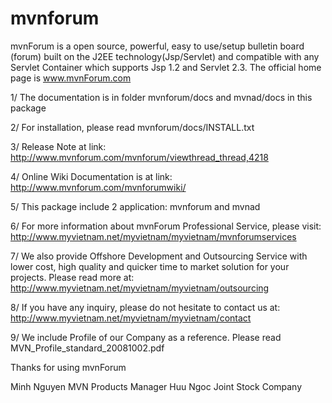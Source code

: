 # mvnforum
mvnForum is a open source, powerful, easy to use/setup bulletin board (forum) built on the J2EE technology(Jsp/Servlet) and compatible with any Servlet Container which supports Jsp 1.2 and Servlet 2.3. The official home page is www.mvnForum.com 

1/ The documentation is in folder mvnforum/docs and mvnad/docs in this package

2/ For installation, please read mvnforum/docs/INSTALL.txt

3/ Release Note at link:
   http://www.mvnforum.com/mvnforum/viewthread_thread,4218
   
4/ Online Wiki Documentation is at link:
   http://www.mvnforum.com/mvnforumwiki/
   
5/ This package include 2 application: mvnforum and mvnad
   
6/ For more information about mvnForum Professional Service, please visit:
   http://www.myvietnam.net/myvietnam/myvietnam/mvnforumservices

7/ We also provide Offshore Development and Outsourcing Service with lower cost, 
   high quality and quicker time to market solution for your projects. Please read more at:
   http://www.myvietnam.net/myvietnam/myvietnam/outsourcing
   
8/ If you have any inquiry, please do not hesitate to contact us at:
   http://www.myvietnam.net/myvietnam/myvietnam/contact 
   
9/ We include Profile of our Company as a reference.
   Please read MVN_Profile_standard_20081002.pdf


Thanks for using mvnForum

Minh Nguyen
MVN Products Manager
Huu Ngoc Joint Stock Company
